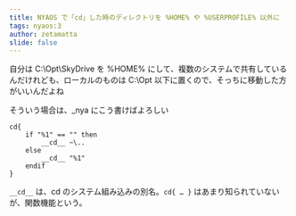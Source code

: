 ```yaml
---
title: NYAOS で「cd」した時のディレクトリを %HOME% や %USERPROFILE% 以外に
tags: nyaos:3
author: zetamatta
slide: false
---
```

自分は C:\Opt\SkyDrive を %HOME% にして、複数のシステムで共有しているんだけれども、ローカルのものは C:\Opt 以下に置くので、そっちに移動した方がいいんだよね

そういう場合は、_nya にこう書けばよろしい

```
cd{
    if "%1" == "" then
        __cd__ ~\..
    else
        __cd__ "%1"
    endif
}
```

```__cd__``` は、cd のシステム組み込みの別名。```cd{ … }``` はあまり知られていないが、関数機能という。

